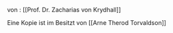 von : [[Prof. Dr. Zacharias von Krydhall]]


Eine Kopie ist im Besitzt von [[Arne Therod Torvaldson]]
